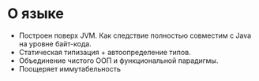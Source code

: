 # О языке

* Построен поверх JVM. Как следствие полностью совместим с Java на уровне байт-кода.
* Статическая типизация + автоопределение типов.
* Объединение чистого ООП и функциональной парадигмы.
* Поощеряет иммутабельность
